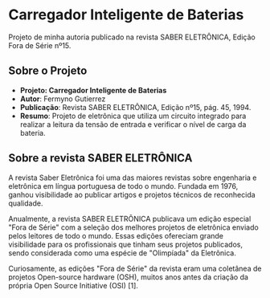 # Carregador Inteligente de Baterias

Projeto de minha autoria publicado na revista SABER ELETRÔNICA, Edição Fora de Série nº15. 

## Sobre o Projeto

* **Projeto: Carregador Inteligente de Baterias**
* **Autor**: Fermyno Gutierrez
* **Publicação**: Revista SABER ELETRÔNICA, Edição nº15, pág. 45, 1994.
* **Resumo**: Projeto de eletrônica que utiliza um circuito integrado para realizar a leitura da tensão de entrada e verificar o nível de carga da bateria.

## Sobre a revista SABER ELETRÔNICA

A revista Saber Eletrônica foi uma das maiores revistas sobre engenharia e eletrônica em língua portuguesa de todo o mundo. Fundada em 1976, ganhou visibilidade ao publicar artigos e projetos técnicos de reconhecida qualidade.

Anualmente, a revista SABER ELETRÔNICA publicava um edição especial "Fora de Série" com a seleção dos melhores projetos de eletrônica enviado pelos leitores de todo o mundo. Essas edições ofereciam grande visibilidade para os profissionais que tinham seus projetos publicados, sendo considerada como uma espécie de "Olimpíada" da Eletrônica.

Curiosamente, as edições "Fora de Série" da revista eram uma coletânea de projetos Open-source hardware (OSH), muitos anos antes da criação da própria Open Source Initiative (OSI) [1].

